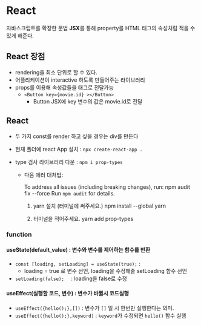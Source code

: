 # React

자바스크립트를 확장한 문법 **JSX**를 통해 property를 HTML 태그의 속성처럼 적을 수 있게 해준다.



## React 장점

- rendering을 최소 단위로 할 수 있다.
- 어플리케이션이  interactive 하도록 만들어주는 라이브러리
- props를 이용해 속성값들을 태그로 전달가능
  - `<Button key={movie.id} ></Button>`
    - Button JSX에 key 변수의 값은 movie.id로 전달





## React

- 두 가지 const를 render 하고 싶을 경우는 div를 만든다

- 현재 폴더에 react App 설치 : `npx create-react-app .`

- type 검사 라이브러리 다운 : `npm i prop-types`

  - 다음 에러 대처법:

    To address all issues (including breaking changes), run:
    npm audit fix --force
    Run `npm audit` for details.

    

    1. yarn 설치 (터미널에 써주세요.)
       npm install --global yarn

    2. 터미널을 적어주세요.
       yarn add prop-types



### function

#### useState(default_value) : 변수와 변수를 제어하는 함수를 반환

- `const [loading, setLoading] = useState(true);` : 
  - loading = true 로 변수 선언, loading을 수정해줄 setLoading 함수 선언
- `setLoading(false);  ` : loading을 false로 수정



#### useEffect(실행할 코드, 변수) : 변수가 바뀔시 코드실행

- `useEffect({hello();},[])` : 변수가 `[]` 일 시 한번만 실행한다는 의미.
- `useEffect({hello();},keyword)` : `keyword`가 수정되면 `hello()` 함수 실행
